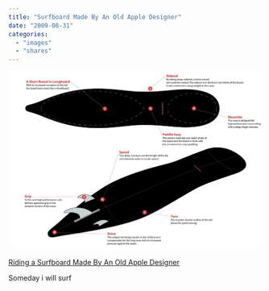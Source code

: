 ```yaml
---
title: "Surfboard Made By An Old Apple Designer"
date: "2009-08-31"
categories: 
  - "images"
  - "shares"
---
```


![](images/tumblr_kp95vs1Loo1qz4vrlo1_1280.jpg)

[Riding a Surfboard Made By An Old Apple Designer](http://gizmodo.com/5348044/riding-a-surfboard-made-by-an-old-apple-designer)

Someday i will surf
